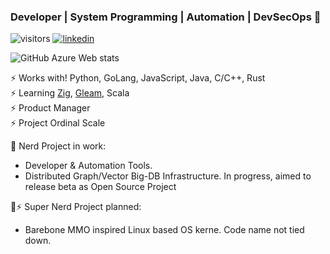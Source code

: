 ### Developer | System Programming | Automation | DevSecOps 👋

![visitors](https://visitor-badge.laobi.icu/badge?page_id=lancemk)
[![linkedin](https://img.shields.io/badge/Lance-blue?style=flat&logo=Linkedin&logoColor=black&link=https://www.linkedin.com/in/lancemok/)](https://www.linkedin.com/in/lancemok)


![GitHub Azure Web stats](https://awesome-github-stats.azurewebsites.net/user-stats/lancemk?cardType=level&preferLogin=false)

<!-- ![Lance M.'s GitHub Vercel stats](https://github-readme-stats.vercel.app/api?username=lancemk&show=reviews,discussions_started,discussions_answered,prs_merged,prs_merged_percentage&show_icons=true&theme=dark&cache_seconds=86400) -->

⚡ Works with! Python, GoLang, JavaScript, Java, C/C++, Rust<br />
⚡ Learning [Zig](https://github.com/ziglang/zig), [Gleam](https://github.com/gleam-lang/gleam), Scala<br />
⚡ Product Manager<br />
⚡ Project Ordinal Scale<br />

🔭 Nerd Project in work:
  - Developer & Automation Tools. 
  - Distributed Graph/Vector Big-DB Infrastructure. In progress, aimed to release beta as Open Source Project

🔭⚡ Super Nerd Project planned:
  - Barebone MMO inspired Linux based OS kerne. Code name not tied down.


